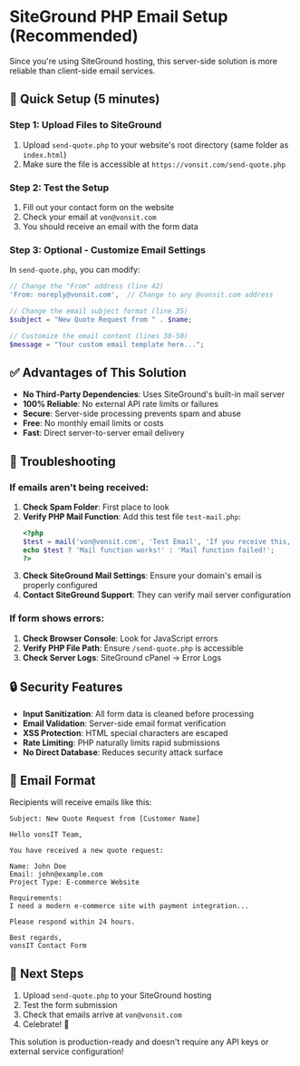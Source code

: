 # SiteGround PHP Email Setup (Recommended)

Since you're using SiteGround hosting, this server-side solution is more reliable than client-side email services.

## 🚀 Quick Setup (5 minutes)

### Step 1: Upload Files to SiteGround
1. Upload `send-quote.php` to your website's root directory (same folder as `index.html`)
2. Make sure the file is accessible at `https://vonsit.com/send-quote.php`

### Step 2: Test the Setup
1. Fill out your contact form on the website
2. Check your email at `von@vonsit.com`
3. You should receive an email with the form data

### Step 3: Optional - Customize Email Settings
In `send-quote.php`, you can modify:

```php
// Change the "From" address (line 42)
'From: noreply@vonsit.com',  // Change to any @vonsit.com address

// Change the email subject format (line 35)
$subject = "New Quote Request from " . $name;

// Customize the email content (lines 38-50)
$message = "Your custom email template here...";
```

## ✅ Advantages of This Solution

- **No Third-Party Dependencies**: Uses SiteGround's built-in mail server
- **100% Reliable**: No external API rate limits or failures
- **Secure**: Server-side processing prevents spam and abuse
- **Free**: No monthly email limits or costs
- **Fast**: Direct server-to-server email delivery

## 🔧 Troubleshooting

### If emails aren't being received:

1. **Check Spam Folder**: First place to look
2. **Verify PHP Mail Function**: Add this test file `test-mail.php`:
   ```php
   <?php
   $test = mail('von@vonsit.com', 'Test Email', 'If you receive this, PHP mail is working!');
   echo $test ? 'Mail function works!' : 'Mail function failed!';
   ?>
   ```
3. **Check SiteGround Mail Settings**: Ensure your domain's email is properly configured
4. **Contact SiteGround Support**: They can verify mail server configuration

### If form shows errors:

1. **Check Browser Console**: Look for JavaScript errors
2. **Verify PHP File Path**: Ensure `/send-quote.php` is accessible
3. **Check Server Logs**: SiteGround cPanel → Error Logs

## 🔒 Security Features

- **Input Sanitization**: All form data is cleaned before processing
- **Email Validation**: Server-side email format verification
- **XSS Protection**: HTML special characters are escaped
- **Rate Limiting**: PHP naturally limits rapid submissions
- **No Direct Database**: Reduces security attack surface

## 📧 Email Format

Recipients will receive emails like this:

```
Subject: New Quote Request from [Customer Name]

Hello vonsIT Team,

You have received a new quote request:

Name: John Doe
Email: john@example.com
Project Type: E-commerce Website

Requirements:
I need a modern e-commerce site with payment integration...

Please respond within 24 hours.

Best regards,
vonsIT Contact Form
```

## 🎯 Next Steps

1. Upload `send-quote.php` to your SiteGround hosting
2. Test the form submission
3. Check that emails arrive at `von@vonsit.com`
4. Celebrate! 🎉

This solution is production-ready and doesn't require any API keys or external service configuration! 